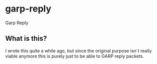# garp-reply
Garp Reply 

## What is this?

I wrote this quite a while ago, but since the original purpose isn`t really viable anymore this is purely just to be able to GARP reply packets. 

